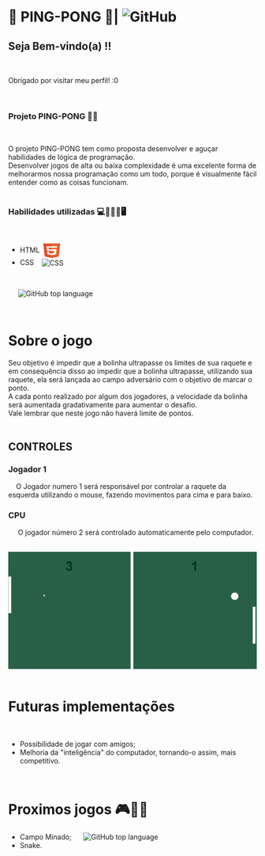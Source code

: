# 🏓 PING-PONG 🏓| ![GitHub](https://img.shields.io/badge/Status-Finished-green/?style=for-the-badge)


## Seja Bem-vindo(a) !!

<br>

Obrigado por visitar meu perfil! :0 

<br>

###  Projeto PING-PONG  🚀🚀
<br>

O projeto PING-PONG tem como proposta desenvolver e aguçar habilidades de lógica de programação.
<br>Desenvolver jogos de alta ou baixa complexidade é uma excelente forma de melhorarmos nossa programação como um todo, porque é visualmente fácil entender como as coisas funcionam. 
<br>
<br>

### Habilidades utilizadas 💻👨🏻‍💻🖥

<div style="display: inline_block"><br>
  <ul>
    <li> HTML <img align="center" alt="HTML" height="30" width="40" src="https://raw.githubusercontent.com/devicons/devicon/master/icons/html5/html5-original.svg"> </li>
   <li> CSS &nbsp;&nbsp; <img align="center" alt="CSS" height="30" width="40" src="https://cdn.jsdelivr.net/gh/devicons/devicon/icons/javascript/javascript-original.svg"></li>
    </ul>
</div>
<br>

 &nbsp;&nbsp;&nbsp;&nbsp; ![GitHub top language](https://img.shields.io/github/languages/top/AdonisJeronimo/Ping-Pong?style=plastic)

<br>

# Sobre o jogo

Seu objetivo é impedir que a bolinha ultrapasse os limites de sua raquete e em consequência disso ao impedir que a bolinha ultrapasse, utilizando sua raquete, ela será lançada ao campo adversário com o objetivo de marcar o ponto. <br>
A cada ponto realizado por algum dos jogadores, a velocidade da bolinha será aumentada gradativamente para aumentar o desafio. <br>Vale lembrar que neste jogo não haverá limite de pontos.
<br>
<br>

## CONTROLES

### Jogador 1
 &nbsp;&nbsp;&nbsp;&nbsp;O Jogador numero 1 será responsável por controlar a raquete da esquerda utilizando o mouse, fazendo movimentos para cima e para baixo.

### CPU

 &nbsp;&nbsp;&nbsp;&nbsp; O jogador número 2 será controlado automaticamente pelo computador.


<div style="display: inline_block"> <br>
<img height="****" width="***" src="./assets/images/gif-projeto.gif">
  </div>

<br>

#  Futuras implementações
<br>

- Possibilidade de jogar com amigos;
- Melhoria da "inteligência" do computador, tornando-o assim, mais competitivo.

<br>

#  Proximos jogos 🎮👾🎯

- Campo Minado; &nbsp;&nbsp;&nbsp;&nbsp; ![GitHub top language](https://img.shields.io/badge/-Em%20planejamento-yellow)
- Snake.